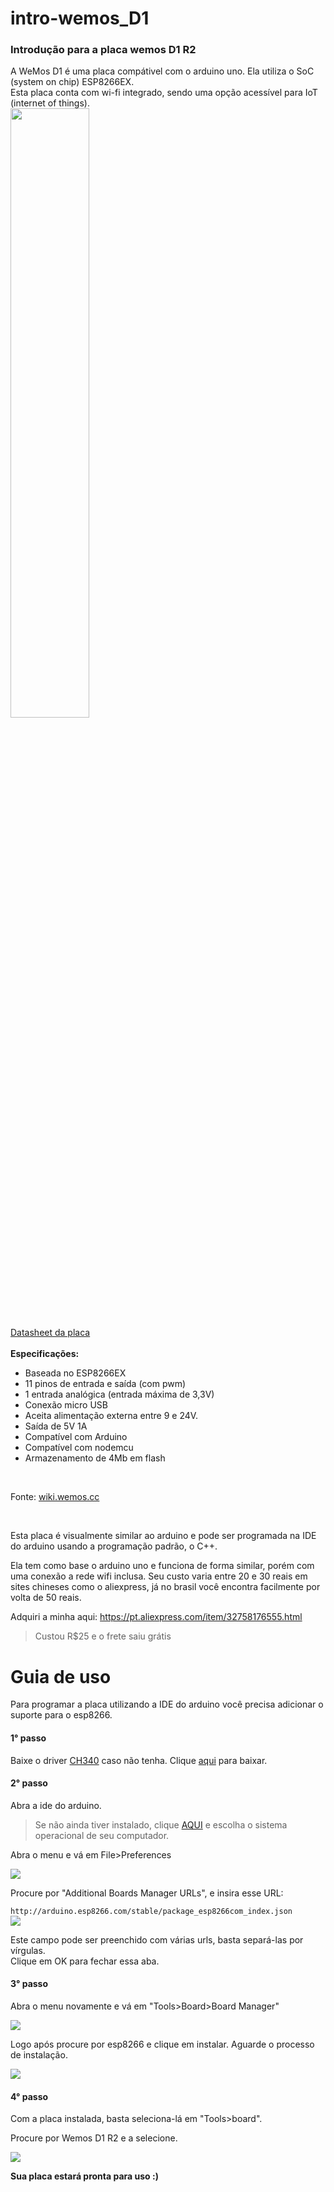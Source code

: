 # intro-wemos_D1
<h3>Introdução para a placa wemos D1 R2</h3>  
  
A WeMos D1 é uma placa compátivel com o arduino uno. Ela utiliza o SoC (system on chip) ESP8266EX. <br/>
Esta placa conta com wi-fi integrado, sendo uma opção acessível para IoT (internet of things).  <br/>
<img width="50%" src="https://user-images.githubusercontent.com/53026536/69000547-24082000-08b0-11ea-93b5-ef82466e5f68.jpg"> <br/>
<a href="https://wiki.wemos.cc/_media/products:d1:d1_v2.0.0.pdf">Datasheet da placa</a> <br/> <br/>
<strong>Especificações:</strong>
<ul>
<li>Baseada no ESP8266EX</li>  
<li>11 pinos de entrada e saída (com pwm)</li>  
<li>1 entrada analógica (entrada máxima de 3,3V)</li>  
<li>Conexão micro USB</li>  
<li>Aceita alimentação externa entre 9 e 24V.</li>  
<li>Saída de 5V 1A</li>  
<li>Compatível com Arduino</li>  
<li>Compatível com nodemcu</li>  
<li>Armazenamento de 4Mb em flash</li>  
</ul> <br/> 

Fonte: <a href="https://wiki.wemos.cc/products:d1:d1">wiki.wemos.cc</a> <br/> 

<br/> 
<p>Esta placa é visualmente similar ao arduino e pode ser programada na IDE do arduino usando a programação padrão, o C++. <p/>

<p>Ela tem como base o arduino uno e funciona de forma similar, porém com uma conexão a rede wifi inclusa. 
Seu custo varia entre 20 e 30 reais em sites chineses como o aliexpress, já no brasil você encontra facilmente por volta de 50 reais. <p/>

<p>Adquiri a minha aqui: <a href="https://pt.aliexpress.com/item/32758176555.html">https://pt.aliexpress.com/item/32758176555.html</a>
<p/>

>Custou R$25 e o frete saiu grátis

<h1>Guia de uso</h1>
<p>Para programar a placa utilizando a IDE do arduino você precisa adicionar o suporte para o esp8266.</p>

<h4>1° passo</h4>
<p>Baixe o driver <a href="https://wiki.wemos.cc/downloads">CH340</a> caso não tenha. Clique <a href="https://wiki.wemos.cc/downloads">aqui</a> para baixar.</p>

<h4>2° passo</h4>
<p>Abra a ide do arduino.</p>

>Se não ainda tiver instalado, clique <a href="https://www.arduino.cc/en/main/software">AQUI</a>
>e escolha o sistema operacional de seu computador.

<p>Abra o menu e vá em File>Preferences</p>
<img src="https://user-images.githubusercontent.com/53026536/69002501-52492800-08cf-11ea-8476-74e373a8c13a.png">
<p>Procure por "Additional Boards Manager URLs", e insira esse URL: </p> 
<code>http://arduino.esp8266.com/stable/package_esp8266com_index.json</code> <br/>
<img src="https://user-images.githubusercontent.com/53026536/69002466-a1428d80-08ce-11ea-87a7-03b7b6f1ed63.png">

<p>Este campo pode ser preenchido com várias urls, basta separá-las por vírgulas. <br/>
 Clique em OK para fechar essa aba.</p>

<h4>3° passo</h4>
<p>Abra o menu novamente e vá em "Tools>Board>Board Manager"</p>
<img src="https://user-images.githubusercontent.com/53026536/69002599-478f9280-08d1-11ea-9a18-c6dbf7cd1229.png">
<p>Logo após procure por esp8266 e clique em instalar. Aguarde o processo de instalação.</p>
<img src="https://user-images.githubusercontent.com/53026536/69002522-b2d86500-08cf-11ea-8008-c8f4d5f8ed55.png">

<h4>4° passo</h4>
<p>Com a placa instalada, basta seleciona-lá em "Tools>board".</p>
<p>Procure por Wemos D1 R2 e a selecione.</p>
<img src="https://user-images.githubusercontent.com/53026536/69002493-3180d280-08cf-11ea-922c-97b3f91d82b5.png">
<p><strong>Sua placa estará pronta para uso :)</strong></p>


